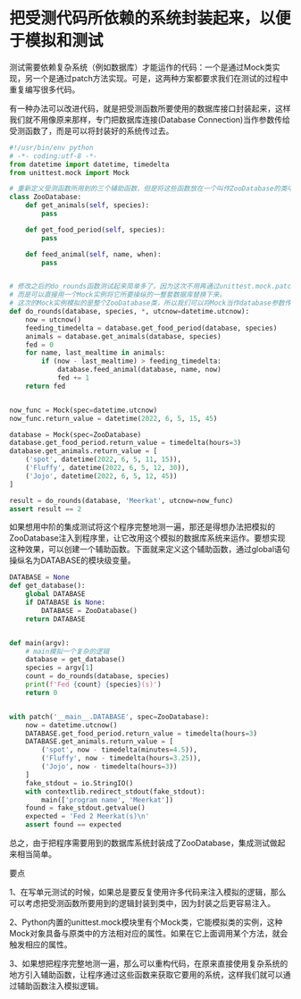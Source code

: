 # 把受测代码所依赖的系统封装起来，以便于模拟和测试

测试需要依赖复杂系统（例如数据库）才能运作的代码：一个是通过Mock类实现，另一个是通过patch方法实现。可是，这两种方案都要求我们在测试的过程中重复编写很多代码。 

有一种办法可以改进代码，就是把受测函数所要使用的数据库接口封装起来，这样我们就不用像原来那样，专门把数据库连接(Database Connection)当作参数传给受测函数了，而是可以将封装好的系统传过去。

```python
#!/usr/bin/env python
# -*- coding:utf-8 -*-
from datetime import datetime, timedelta
from unittest.mock import Mock

# 重新定义受测函数所用到的三个辅助函数，但是将这些函数放在一个叫作ZooDatabase的类中，让它们成为该类的方法，而不像原来那样作为独立的# 函数出现。
class ZooDatabase:
    def get_animals(self, species):
        pass

    def get_food_period(self, species):
        pass

    def feed_animal(self, name, when):
        pass


# 修改之后的do_rounds函数测试起来简单多了，因为这次不用再通过unittest.mock.patch把它调用的几个函数替换成模拟逻辑，
# 而是可以直接用一个Mock实例将它所要操纵的一整套数据库替换下来。
# 这次的Mock实例模拟的是整个ZooDatabase类，所以我们可以将Mock当作database参数传给do_rounds。
def do_rounds(database, species, *, utcnow=datetime.utcnow):
    now = utcnow()
    feeding_timedelta = database.get_food_period(database, species)
    animals = database.get_animals(database, species)
    fed = 0
    for name, last_mealtime in animals:
        if (now - last_mealtime) > feeding_timedelta:
            database.feed_animal(database, name, now)
            fed += 1
    return fed


now_func = Mock(spec=datetime.utcnow)
now_func.return_value = datetime(2022, 6, 5, 15, 45)

database = Mock(spec=ZooDatabase)
database.get_food_period.return_value = timedelta(hours=3)
database.get_animals.return_value = [
    ('spot', datetime(2022, 6, 5, 11, 15)),
    ('Fluffy', datetime(2022, 6, 5, 12, 30)),
    ('Jojo', datetime(2022, 6, 5, 12, 45))
]

result = do_rounds(database, 'Meerkat', utcnow=now_func)
assert result == 2
```

如果想用中阶的集成测试将这个程序完整地测一遍，那还是得想办法把模拟的ZooDatabase注入到程序里，让它改用这个模拟的数据库系统来运作。要想实现这种效果，可以创建一个辅助函数。下面就来定义这个辅助函数，通过global语句操纵名为DATABASE的模块级变量。 

```python
DATABASE = None
def get_database():
    global DATABASE
    if DATABASE is None:
        DATABASE = ZooDatabase()
    return DATABASE


def main(argv):
  	# main模拟一个复杂的逻辑 
    database = get_database()
    species = argv[1]
    count = do_rounds(database, species)
    print(f'Fed {count} {species}(s)')
    return 0


with patch('__main__.DATABASE', spec=ZooDatabase):
    now = datetime.utcnow()
    DATABASE.get_food_period.return_value = timedelta(hours=3)
    DATABASE.get_animals.return_value = [
        ('spot', now - timedelta(minutes=4.5)),
        ('Fluffy', now - timedelta(hours=3.25)),
        ('Jojo', now - timedelta(hours=3))
    ]
    fake_stdout = io.StringIO()
    with contextlib.redirect_stdout(fake_stdout):
        main(['program name', 'Meerkat'])
    found = fake_stdout.getvalue()
    expected = 'Fed 2 Meerkat(s)\n'
    assert found == expected

```

总之，由于把程序需要用到的数据库系统封装成了ZooDatabase，集成测试做起来相当简单。



要点

1、在写单元测试的时候，如果总是要反复使用许多代码来注入模拟的逻辑，那么可以考虑把受测函数所要用到的逻辑封装到类中，因为封装之后更容易注入。 

2、Python内置的unittest.mock模块里有个Mock类，它能模拟类的实例，这种Mock对象具备与原类中的方法相对应的属性。如果在它上面调用某个方法，就会触发相应的属性。 

3、如果想把程序完整地测一遍，那么可以重构代码，在原来直接使用复杂系统的地方引入辅助函数，让程序通过这些函数来获取它要用的系统，这样我们就可以通过辅助函数注入模拟逻辑。